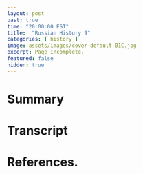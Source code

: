 ```yaml
---
layout: post
past: true
time: "20:00:00 EST"
title:  "Russian History 9"
categories: [ history ]
image: assets/images/cover-default-01C.jpg
excerpt: Page incomplete.
featured: false
hidden: true
---
```


<!-- # Title brainstorm

 -->

<!-- # Exerpt

-->

# Summary

# Transcript

# References.
